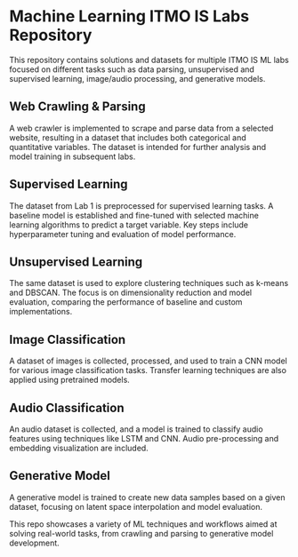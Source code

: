 # Machine Learning ITMO IS Labs Repository
This repository contains solutions and datasets for multiple ITMO IS ML labs focused on different tasks such as data parsing, unsupervised and supervised learning, image/audio processing, and generative models.

## Web Crawling & Parsing
A web crawler is implemented to scrape and parse data from a selected website, resulting in a dataset that includes both categorical and quantitative variables. The dataset is intended for further analysis and model training in subsequent labs.

## Supervised Learning
The dataset from Lab 1 is preprocessed for supervised learning tasks. A baseline model is established and fine-tuned with selected machine learning algorithms to predict a target variable. Key steps include hyperparameter tuning and evaluation of model performance.

## Unsupervised Learning
The same dataset is used to explore clustering techniques such as k-means and DBSCAN. The focus is on dimensionality reduction and model evaluation, comparing the performance of baseline and custom implementations.

## Image Classification
A dataset of images is collected, processed, and used to train a CNN model for various image classification tasks. Transfer learning techniques are also applied using pretrained models.

## Audio Classification
An audio dataset is collected, and a model is trained to classify audio features using techniques like LSTM and CNN. Audio pre-processing and embedding visualization are included.

## Generative Model
A generative model is trained to create new data samples based on a given dataset, focusing on latent space interpolation and model evaluation.

This repo showcases a variety of ML techniques and workflows aimed at solving real-world tasks, from crawling and parsing to generative model development.
